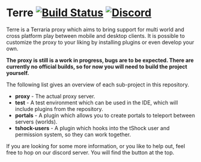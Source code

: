 # Terre [![Build Status](https://travis-ci.org/LanternPowered/Terre.svg?branch=master)](https://travis-ci.org/LanternPowered/Lantern) [![Discord](https://img.shields.io/badge/chat-on%20discord-6E85CF.svg)](https://discord.gg/ArSrsuU)

Terre is a Terraria proxy which aims to bring support for multi world and cross platform play between mobile and desktop
 clients. It is possible to customize the proxy to your liking by installing plugins or even develop your own.

**The proxy is still is a work in progress, bugs are to be expected. There are currently no official builds, so for now 
you will need to build the project yourself.**
 
The following list gives an overview of each sub-project in this repository.

* **proxy** - The actual proxy server.
* **test** - A test environment which can be used in the IDE, which will include plugins from the repository.
* **portals** - A plugin which allows you to create portals to teleport between servers (worlds).
* **tshock-users** - A plugin which hooks into the tShock user and permission system, so they can work together.

If you are looking for some more information, or you like to help out, feel free to hop on our discord server. You will
find the button at the top.
